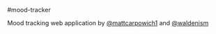 #mood-tracker

Mood tracking web application by [@mattcarpowich1](https://github.com/mattcarpowich1) and [@waldenism](https://github.com/waldenism)
